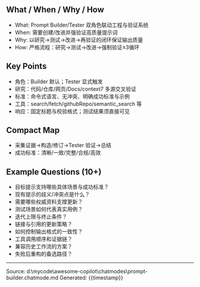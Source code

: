 ## What / When / Why / How

- What: Prompt Builder/Tester 双角色联动工程与验证系统
- When: 需要创建/改进并强验证高质量提示词
- Why: 以研究→测试→改进→再验证的闭环保证输出质量
- How: 严格流程：研究→测试→改进→强制验证≤3循环

## Key Points

- 角色：Builder 默认；Tester 显式触发
- 研究：代码/仓库/网页/Docs/context7 多源交叉验证
- 标准：命令式语言、无冲突、明确成功标准与示例
- 工具：search/fetch/githubRepo/semantic_search 等
- 响应：固定标题与校验格式；测试结果须直接可见

## Compact Map

- 采集证据→构造/修订→Tester 验证→总结
- 成功标准：清晰/一致/完整/合规/高效

## Example Questions (10+)

- 目标提示支持哪些具体场景与成功标准？
- 现有提示的歧义/冲突点是什么？
- 需要哪些权威资料支撑更新？
- 测试场景如何代表真实用例？
- 迭代上限与终止条件？
- 链接与引用的更新策略？
- 如何控制输出格式的一致性？
- 工具调用顺序和证据链？
- 兼容历史工作流的方案？
- 失败后重构的备选路径？

---
Source: d:\mycode\awesome-copilot\chatmodes\prompt-builder.chatmode.md
Generated: {{timestamp}}
